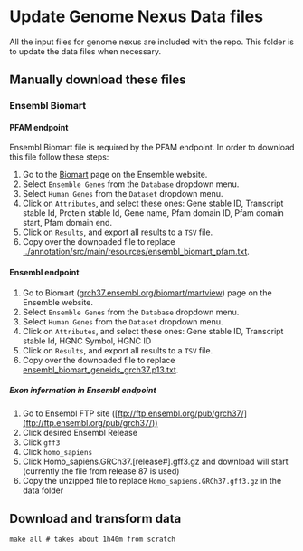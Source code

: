 # Update Genome Nexus Data files
All the input files for genome nexus are included with the repo. This folder
is to update the data files when necessary.

## Manually download these files

### Ensembl Biomart

#### PFAM endpoint

Ensembl Biomart file is required by the PFAM endpoint. In order to download this file
follow these steps:

1. Go to the [Biomart](www.ensembl.org/biomart/martview) page on the Ensemble website.
2. Select `Ensemble Genes` from the `Database` dropdown menu.
3. Select `Human Genes` from the `Dataset` dropdown menu.
4. Click on `Attributes`, and select these ones:
Gene stable ID, Transcript stable Id, Protein stable Id, Gene name, Pfam domain ID, Pfam domain start, Pfam domain end.
5. Click on `Results`, and export all results to a `TSV` file.
6. Copy over the downoaded file to replace [../annotation/src/main/resources/ensembl_biomart_pfam.txt](../annotation/src/main/resources/ensembl_biomart_pfam.txt).

#### Ensembl endpoint 
1. Go to Biomart ([grch37.ensembl.org/biomart/martview](grch37.ensembl.org/biomart/martview)) page on the Ensemble website.
2. Select `Ensemble Genes` from the `Database` dropdown menu.
3. Select `Human Genes` from the `Dataset` dropdown menu.
4. Click on `Attributes`, and select these ones:
Gene stable ID, Transcript stable Id, HGNC Symbol, HGNC ID
5. Click on `Results`, and export all results to a `TSV` file.
6. Copy over the downoaded file to replace [ensembl_biomart_geneids_grch37.p13.txt](ensembl_biomart_geneids_grch37.p13.is_canonical.txt).

##### Exon information in Ensembl endpoint
1. Go to Ensembl FTP site ([ftp://ftp.ensembl.org/pub/grch37/](ftp://ftp.ensembl.org/pub/grch37/))
2. Click desired Ensembl Release
3. Click `gff3`
4. Click `homo_sapiens`
5. Click Homo_sapiens.GRCh37.[release#].gff3.gz and download will start (currently the file from release 87 is used)
7. Copy the unzipped file to replace `Homo_sapiens.GRCh37.gff3.gz` in the data folder

## Download and transform data
```
make all # takes about 1h40m from scratch
```
